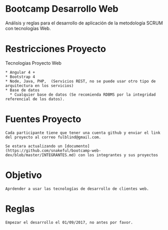 # Bootcamp Desarrollo Web
Análisis y reglas para el desarrollo de aplicación de la metodología SCRUM con tecnologías Web.

# Restricciones Proyecto
Tecnologias Proyecto Web
```
* Angular 4 +
* Bootstrap 4
* Node, Java, PHP,  (Servicios REST, no se puede usar otro tipo de arquitectura en los servicios)
* Base de datos
  * Cualquier base de datos (Se recomienda RDBMS por la integridad referencial de los datos).
```

# Fuentes Proyecto
```
Cada participante tiene que tener una cuenta github y enviar el link del proyecto al correo fulblind@gmail.com.

Se estara actualizando un [documento](https://github.com/snakeful/bootcamp-web-dev/blob/master/INTEGRANTES.md) con los integrantes y sus proyectos
```

# Objetivo
```
Aprdender a usar las tecnologías de desarrollo de clientes web.
```

# Reglas
```
Empezar el desarrollo el 01/09/2017, no antes por favor.
```